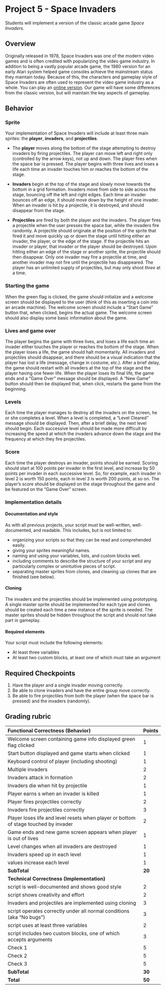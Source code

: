 # Project 5 - Space Invaders

Students will implement a version of the classic arcade game _Space Invaders_.

## Overview

Originally released in 1978, Space Invaders was one of the modern video games and is often credited with popularizing the video game industry.  In addition to being a vastly popular arcade game, the 1980 version for an early Atari system helped game consoles achieve the mainstream status they maintain today.  Because of this, the characters and gameplay style of Space Invaders are often used to represent the video game industry as a whole.  You can play an [online version](https://www.classicfreearcade.com/flash-game/21755/space-invaders.html).  Our game will have some differences from the classic version, but will maintain the key aspects of gameplay.

## Behavior

### Sprite

Your implementation of Space Invaders will include at least three main sprites: the **player**, **invaders**, and **projectiles**.

* The **player** moves along the bottom of the stage attempting to destroy invaders by firing projectiles.  The player can move left and right only (controlled by the arrow keys), not up and down.  The player fires when the space bar is pressed.  The player begins with three lives and loses a life each time an invader touches him or reaches the bottom of the stage.

* **Invaders** begin at the top of the stage and slowly move towards the bottom in a grid  formation.  Invaders move from side to side across the stage, bouncing off the left and right edges.  Each time an invader bounces off an edge, it should move down by the height of one invader.  When an invader is hit by a projectile, it is destroyed, and should disappear from the stage.

* **Projectiles** are fired by both the player and the invaders.  The player fires a projectile when the user presses the space bar, while the invaders fire randomly.  A projectile should originate at the position of the sprite that fired it and move quickly up or down the stage until hitting either an invader, the player, or the edge of the stage.  If the projectile hits an invader or player, that invader or the player should be destroyed.  Upon hitting either an edge of the stage or another sprite, the projectile should then disappear.  Only one invader may fire a projectile at time, and another invader may not fire until the projectile has disappeared.  The player has an unlimited supply of projectiles, but may only shoot _three_ at a time.

### Starting the game

When the green flag is clicked, the game should initialize and a welcome screen should be displayed to the user (think of this as inserting a coin into an arcade machine).  The welcome screen should include a “Start Game” button that, when clicked, begins the actual game.  The welcome screen should also display some basic information about the game.

### Lives and game over

The player begins the game with three lives, and loses a life each time an invader either touches the player or reaches the bottom of the stage.  When the player loses a life, the game should halt momentarily.  All invaders and projectiles should disappear, and there should be a visual indication that the player has lost a life (message, change in costume, etc.).  After a brief delay, the game should restart with all invaders at the top of the stage and the player having one fewer life.  When the player loses its final life, the game ends and a “Game Over” message should be displayed.  A “New Game” button should then be displayed that, when click, restarts the game from the beginning.

### Levels

Each time the player manages to destroy all the invaders on the screen, he or she completes a level.  When a level is completed, a “Level Cleared” message should be displayed.  Then, after a brief delay, the next level should begin.  Each successive level should be made more difficult by increasing the speed at which the invaders advance down the stage and the frequency at which they fire projectiles.

### Score

Each time the player destroys an invader, points should be earned.  Scoring should start at 100 points per invader in the first level, and increase by 50 points per invader in each successive level.  So, for example, each invader in level 2 is worth 150 points, each in level 3 is worth 200 points, at so on.  The player’s score should be displayed on the stage throughout the game and be featured on the “Game Over” screen.

### Implementation details

#### Documentation and style

As with all previous projects, your script must be well-written, well-documented, and readable.  This includes, but is not limited to:

* organizing your scripts so that they can be read and comprehended easily.
* giving your sprites meaningful names.
* naming and using your variables, lists, and custom blocks well.
* including comments to describe the structure of your script and any particularly complex or unintuitive pieces of script.
* separating master sprites from clones, and cleaning up clones that are finished (see below).

#### Cloning

The invaders and the projectiles should be implemented using prototyping.  A single master sprite should be implemented for each type and clones should be created each time a new instance of the sprite is needed.  The master sprites should be hidden throughout the script and should not take part in gameplay.

#### Required elements

Your script must include the following elements:

* At least three variables
* At least two custom blocks, at least one of which must take an argument

## Required Checkpoints

1. Have the player and a single invader moving correctly.
2. Be able to clone invaders and have the entire group move correctly.
3. Be able to fire projectiles from both the player (when the space bar is pressed) and the invaders (randomly).

## Grading rubric

|Functional Correctness (Behavior)| Points |
|:--|:--|
|Welcome screen containing game info displayed green flag clicked| 1 |
|Start button displayed and game starts when clicked |1 |
|Keyboard control of player (including shooting) |1 |
|Multiple invaders |2 |
|Invaders attack in formation |2|
|Invaders die when hit by projectile |1 |
|Player earns s when an invader is killed  |1 |
|Player fires projectiles correctly |2 |
|Invaders fire projectiles correctly | 3 |
|Player loses life and level resets when player or bottom of stage touched by invader |2 |
|Game ends and new game screen appears when player is out of lives |1 |
|Level changes when all invaders are destroyed |1 |
|Invaders speed up in each level |1 |
| values increase each level |1 |
|**SubTotal**| **20** |
|**Technical Correctness (Implementation)** | |
|script is well-documented and shows good style |2 |
|script shows creativity and effort |2|
|Invaders and projectiles are implemented using cloning | 3 |
|script operates correctly under all normal conditions (aka “No bugs”) |3 |
|script uses at least three variables |2 |
|script includes two custom blocks, one of which accepts arguments |3 |
|Check 1 | 5 |
|Check 2 | 5 |
|Check 3 | 5 |
|**SubTotal**| **30** |
|**Total**|**50**|
